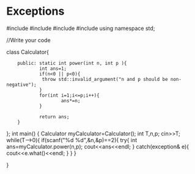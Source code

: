 # Exceptions
#include <cmath>
#include <iostream>
#include <exception>
#include <stdexcept>
using namespace std;

//Write your code 

class Calculator{
        
        public: static int power(int n, int p ){
                int ans=1;
                if(n<0 || p<0){
                 throw std::invalid_argument("n and p should be non-negative");
                }
                for(int i=1;i<=p;i++){
                        ans*=n;
                }
                        
                return ans;
        }        
};
int main()
{
    Calculator myCalculator=Calculator();
    int T,n,p;
    cin>>T;
    while(T-->0){
      if(scanf("%d %d",&n,&p)==2){
         try{
               int ans=myCalculator.power(n,p);
               cout<<ans<<endl; 
         }
         catch(exception& e){
             cout<<e.what()<<endl;
         }
      }
    }
    
}
